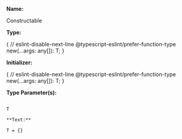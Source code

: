**Name:**

Constructable

**Type:**

{
// eslint-disable-next-line @typescript-eslint/prefer-function-type
new(...args: any[]): T;
}

**Initializer:**

{
// eslint-disable-next-line @typescript-eslint/prefer-function-type
new(...args: any[]): T;
}

**Type Parameter(s):**

```**Name:**

T

**Text:**

T = {}

```

